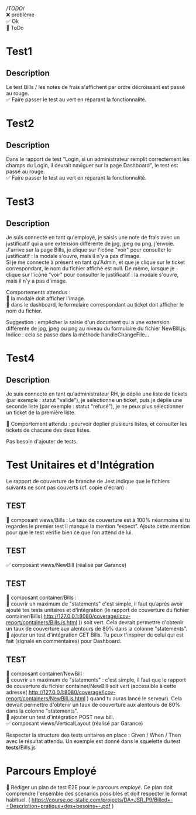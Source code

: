 /*TODO*/  
❌ problème  
✅ Ok  
🔲 ToDo  

# Test1 
## Description
Le test Bills / les notes de frais s'affichent par ordre décroissant est passé au rouge.  
✅ Faire passer le test au vert en réparant la fonctionnalité.

# Test2
## Description
Dans le rapport de test "Login, si un administrateur remplit correctement les champs du Login, il devrait naviguer sur la page Dashboard", le test est passé au rouge.  
✅ Faire passer le test au vert en réparant la fonctionnalité.

# Test3
## Description
Je suis connecté en tant qu'employé, je saisis une note de frais avec un justificatif qui a une extension différente de jpg, jpeg ou png, j'envoie. J'arrive sur la page Bills, je clique sur l'icône "voir" pour consulter le justificatif : la modale s'ouvre, mais il n'y a pas d'image.  
Si je me connecte à présent en tant qu'Admin, et que je clique sur le ticket correspondant, le nom du fichier affiché est null. De même, lorsque je clique sur l'icône "voir" pour consulter le justificatif : la modale s'ouvre, mais il n'y a pas d'image.

Comportements attendus :  
🔲 la modale doit afficher l'image.  
🔲 dans le dashboard, le formulaire correspondant au ticket doit afficher le nom du fichier.

Suggestion : empêcher la saisie d'un document qui a une extension différente de jpg, jpeg ou png au niveau du formulaire du fichier NewBill.js. Indice : cela se passe dans la méthode handleChangeFile...

# Test4
## Description
Je suis connecté en tant qu'administrateur RH, je déplie une liste de tickets (par exemple : statut "validé"), je sélectionne un ticket, puis je déplie une seconde liste (par exemple : statut "refusé"), je ne peux plus sélectionner un ticket de la première liste. 

🔲 Comportement attendu : pourvoir déplier plusieurs listes, et consulter les tickets de chacune des deux listes.

Pas besoin d'ajouter de tests.

# Test Unitaires et d'Intégration
Le rapport de couverture de branche de Jest indique que le fichiers suivants ne sont pas couverts (cf. copie d'écran) :

## TEST  
🔲 composant views/Bills : Le taux de couverture est à 100% néanmoins si tu regardes le premier test il manque la mention “expect”. Ajoute cette mention pour que le test vérifie bien ce que l’on attend de lui.  

## TEST  
✅ composant  views/NewBill (réalisé par Garance)  

## TEST  
🔲 composant container/Bills :  
    🔲 couvrir un maximum de  "statements" c'est simple, il faut qu’après avoir ajouté tes tests unitaires et d’intégration (le rapport de couverture du fichier container/Bills( http://127.0.0.1:8080/coverage/lcov-report/containers/Bills.js.html )) soit vert. Cela devrait permettre d'obtenir un taux de couverture aux alentours de 80% dans la colonne "statements".  
    🔲 ajouter un test d'intégration GET Bills. Tu peux t'inspirer de celui qui est fait (signalé en commentaires) pour Dashboard.

## TEST     
🔲 composant container/NewBill :  
    🔲 couvrir un maximum de "statements" : c'est simple, il faut que le rapport de couverture du fichier container/NewBill soit vert (accessible à cette adresse( http://127.0.0.1:8080/coverage/lcov-report/containers/NewBill.js.html ) quand tu auras lancé le serveur). Cela devrait permettre d'obtenir un taux de couverture aux alentours de 80% dans la colonne "statements".    
    🔲 ajouter un test d'intégration POST new bill.  
    ✅ composant views/VerticalLayout (réalisé par Garance) 

Respecter la structure des tests unitaires en place : Given  / When / Then avec le résultat attendu. Un exemple est donné dans le squelette du test __tests__/Bills.js  

# Parcours Employé

🔲 Rédiger un plan de test E2E pour le parcours *employé*. Ce plan doit comprendre l'ensemble des scenarios possibles et doit respecter le format habituel.
( https://course.oc-static.com/projects/DA+JSR_P9/Billed+-+Description+pratique+des+besoins+-.pdf )